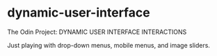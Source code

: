 # dynamic-user-interface

The Odin Project: DYNAMIC USER INTERFACE INTERACTIONS

Just playing with drop-down menus, mobile menus, and image sliders.
